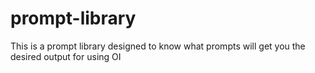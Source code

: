 # prompt-library
This is a prompt library designed to know what prompts will get you the desired output for using OI
